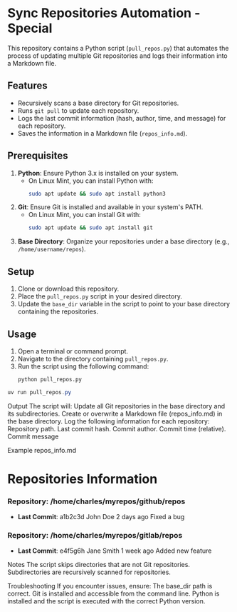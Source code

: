 # Sync Repositories Automation - Special

This repository contains a Python script (`pull_repos.py`) that automates the process of updating multiple Git repositories and logs their information into a Markdown file.

## Features
- Recursively scans a base directory for Git repositories.
- Runs `git pull` to update each repository.
- Logs the last commit information (hash, author, time, and message) for each repository.
- Saves the information in a Markdown file (`repos_info.md`).

## Prerequisites
1. **Python**: Ensure Python 3.x is installed on your system.
   - On Linux Mint, you can install Python with:
     ```bash
     sudo apt update && sudo apt install python3
     ```
2. **Git**: Ensure Git is installed and available in your system's PATH.
   - On Linux Mint, you can install Git with:
     ```bash
     sudo apt update && sudo apt install git
     ```
3. **Base Directory**: Organize your repositories under a base directory (e.g., `/home/username/repos`).
## Setup
1. Clone or download this repository.
2. Place the `pull_repos.py` script in your desired directory.
3. Update the `base_dir` variable in the script to point to your base directory containing the repositories.

## Usage
1. Open a terminal or command prompt.
2. Navigate to the directory containing `pull_repos.py`.
3. Run the script using the following command:
   ```bash
   python pull_repos.py

```powershell
uv run pull_repos.py  
``` 

Output
The script will:
Update all Git repositories in the base directory and its subdirectories.
Create or overwrite a Markdown file (repos_info.md) in the base directory.
Log the following information for each repository:
Repository path.
Last commit hash.
Commit author.
Commit time (relative).
Commit message

Example repos_info.md

# Repositories Information

### Repository: /home/charles/myrepos/github/repos
- **Last Commit**: a1b2c3d John Doe 2 days ago Fixed a bug

### Repository: /home/charles/myrepos/gitlab/repos
- **Last Commit**: e4f5g6h Jane Smith 1 week ago Added new feature

Notes
The script skips directories that are not Git repositories.
Subdirectories are recursively scanned for repositories.

Troubleshooting
If you encounter issues, ensure:
The base_dir path is correct.
Git is installed and accessible from the command line.
Python is installed and the script is executed with the correct Python version.

